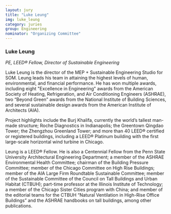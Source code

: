 ```yaml
---
layout: jury
title: "Luke Leung"
img: luke_leung
category: juries
group: Engineering
nominator: "Organizing Committee"
---
```



### Luke Leung

_PE, LEED® Fellow, Director of Sustainable Engineering_

Luke Leung is the director of the MEP + Sustainable Engineering Studio for SOM. Leung leads his team in attaining the highest levels of human, environmental, and financial performance. He has won multiple awards, including eight "Excellence in Engineering" awards from the American Society of Heating, Refrigeration, and Air Conditioning Engineers (ASHRAE), two “Beyond Green” awards from the National Institute of Building Sciences, and several sustainable design awards from the American Institute of Architects (AIA). 

Project highlights include the Burj Khalifa, currently the world’s tallest man-made structure; Roche Diagnostics in Indianapolis; the Greentown Qingdao Tower; the Zhengzhou Greenland Tower; and more than 40 LEED® certified or registered buildings, including a LEED® Platinum building with the first large-scale horizontal wind turbine in Chicago.

Leung is a LEED® Fellow. He is also a Centennial Fellow from the Penn State University Architectural Engineering Department; a member of the ASHRAE Environmental Health Committee; chairman of the Building Pressure Committee; member of the Chicago Committee on High Rise Buildings; member of the AIA Large Firm Roundtable Sustainable Committee; member of the Sustainable Committee of the Council on Tall Buildings and Urban Habitat (CTBUH); part-time professor at the Illinois Institute of Technology; a member of the Chicago Sister Cities program with China; and member of the editorial teams for the CTBUH “Natural Ventilation in High-Rise Office Buildings” and the ASHRAE handbooks on tall buildings, among other publications.